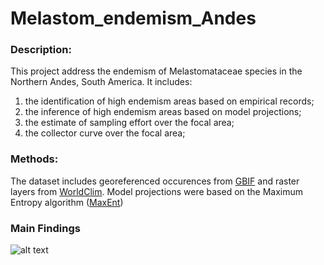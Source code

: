 # Melastom_endemism_Andes

### Description:
This project address the endemism of Melastomataceae species in the Northern Andes, South America. It includes:
1. the identification of high endemism areas based on empirical records; 
2. the inference of high endemism areas based on model projections;
3. the estimate of sampling effort over the focal area; 
4. the collector curve over the focal area;<p>

### Methods:
The dataset includes georeferenced occurences from [GBIF](https://www.gbif.org) and raster layers from [WorldClim](https://www.worldclim.org/). 
Model projections were based on the Maximum Entropy algorithm ([MaxEnt](https://biodiversityinformatics.amnh.org/open_source/maxent))

### Main Findings

![alt text](https://github.com/eknery/Melastom_endemism_Andes/tree/main/3_spp_richness/spp_richness_maps/spp_richness12.jpg?raw=true)


